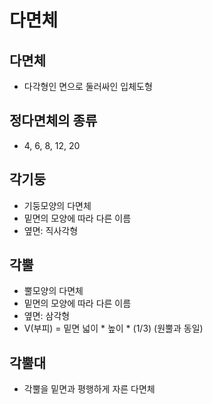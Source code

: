 # 다면체

## 다면체

* 다각형인 면으로 둘러싸인 입체도형

## 정다면체의 종류

* 4, 6, 8, 12, 20

## 각기둥

* 기둥모양의 다면체
* 밑면의 모양에 따라 다른 이름
* 옆면: 직사각형

## 각뿔

* 뿔모양의 다면체
* 밑면의 모양에 따라 다른 이름
* 옆면: 삼각형
* V(부피) = 밑면 넓이 * 높이 * (1/3) (원뿔과 동일)

## 각뿔대

* 각뿔을 밑면과 평행하게 자른 다면체